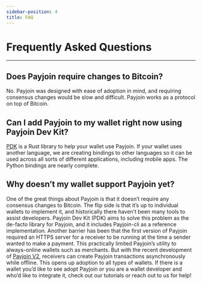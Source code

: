 ```yaml
---
sidebar-position: 4
title: FAQ
---
```


# Frequently Asked Questions

---

## Does Payjoin require changes to Bitcoin?

No. Payjoin was designed with ease of adoption in mind, and requiring consensus changes would be slow and difficult. Payjoin works as a protocol on top of Bitcoin.

## Can I add Payjoin to my wallet right now using Payjoin Dev Kit?

[PDK](https://payjoindevkit.org/) is a Rust library to help your wallet use Payjoin. If your wallet uses another language, we are creating bindings to other languages so it can be used across all sorts of different applications, including mobile apps. The Python bindings are nearly complete.

## Why doesn’t my wallet support Payjoin yet?

One of the great things about Payjoin is that it doesn’t require any consensus changes to Bitcoin. The flip side is that it’s up to individual wallets to implement it, and historically there haven’t been many tools to assist developers. Payjoin Dev Kit (PDK) aims to solve this problem as the de-facto library for Payjoin, and it includes Payjoin-cli as a reference implementation. Another barrier has been that the first version of Payjoin required an HTTPS server for a receiver to be running at the time a sender wanted to make a payment. This practically limited Payjoin’s utility to always-online wallets such as merchants. But with the recent development of [Payjoin V2](https://github.com/bitcoin/bips/pull/1483), receivers can create Payjoin transactions asynchronously while offline. This opens up adoption to all types of wallets. If there is a wallet you’d like to see adopt Payjoin or you are a wallet developer and who’d like to integrate it, check out our tutorials or reach out to us for help!